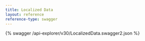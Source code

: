 ```yaml
---
title: Localized Data
layout: reference
reference-type: swagger
---
```




{% swagger /api-explorer/v30/LocalizedData.swagger2.json %}
